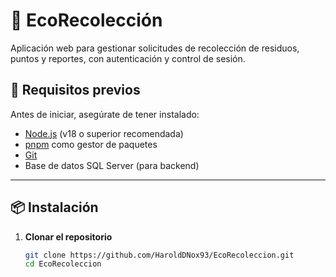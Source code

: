 # 🌱 EcoRecolección

Aplicación web para gestionar solicitudes de recolección de residuos, puntos y reportes, con autenticación y control de sesión.

## 🚀 Requisitos previos

Antes de iniciar, asegúrate de tener instalado:

- [Node.js](https://nodejs.org/) (v18 o superior recomendada)
- [pnpm](https://pnpm.io/) como gestor de paquetes
- [Git](https://git-scm.com/)
- Base de datos SQL Server (para backend)

---

## 📦 Instalación

1. **Clonar el repositorio**
   ```bash
   git clone https://github.com/HaroldDNox93/EcoRecoleccion.git
   cd EcoRecoleccion
